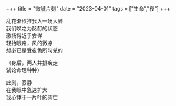 +++
title = "微醺片刻"
date = "2023-04-01"
tags = ["生命","夜"]
+++

乱花渐欲推我入一场大醉<br>
我们唤之为酩酊的状态<br>
激扬得近乎安详<br>
轻抬眼帘，风的微凉<br>
想必已是受夜色所勾兑的<br>

（身后，两人并排疾走<br>
试论命理种种）<br>

此刻，寂静<br>
在我眼中急速扩大<br>
我心悸于一片叶的凋亡<br>
